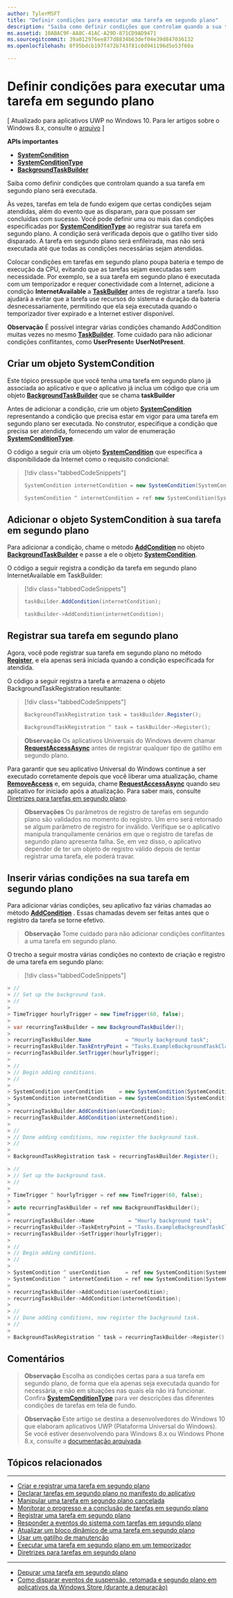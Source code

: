 ```yaml
---
author: TylerMSFT
title: "Definir condições para executar uma tarefa em segundo plano"
description: "Saiba como definir condições que controlam quando a sua tarefa em segundo plano será executada."
ms.assetid: 10ABAC9F-AA8C-41AC-A29D-871CD9AD9471
ms.sourcegitcommit: 39a012976ee877d8834b63def04e39d847036132
ms.openlocfilehash: 0f95bdcb197f472b743f81c0d941196d5e53f60a

---
```


# Definir condições para executar uma tarefa em segundo plano


\[ Atualizado para aplicativos UWP no Windows 10. Para ler artigos sobre o Windows 8.x, consulte o [arquivo](http://go.microsoft.com/fwlink/p/?linkid=619132) \]


**APIs importantes**

-   [**SystemCondition**](https://msdn.microsoft.com/library/windows/apps/br224834)
-   [**SystemConditionType**](https://msdn.microsoft.com/library/windows/apps/br224835)
-   [**BackgroundTaskBuilder**](https://msdn.microsoft.com/library/windows/apps/br224768)

Saiba como definir condições que controlam quando a sua tarefa em segundo plano será executada.

Às vezes, tarefas em tela de fundo exigem que certas condições sejam atendidas, além do evento que as disparam, para que possam ser concluídas com sucesso. Você pode definir uma ou mais das condições especificadas por [**SystemConditionType**](https://msdn.microsoft.com/library/windows/apps/br224835) ao registrar sua tarefa em segundo plano. A condição será verificada depois que o gatilho tiver sido disparado. A tarefa em segundo plano será enfileirada, mas não será executada até que todas as condições necessárias sejam atendidas.

Colocar condições em tarefas em segundo plano poupa bateria e tempo de execução da CPU, evitando que as tarefas sejam executadas sem necessidade. Por exemplo, se a sua tarefa em segundo plano é executada com um temporizador e requer conectividade com a Internet, adicione a condição **InternetAvailable** a [**TaskBuilder**](https://msdn.microsoft.com/library/windows/apps/br224768) antes de registrar a tarefa. Isso ajudará a evitar que a tarefa use recursos do sistema e duração da bateria desnecessariamente, permitindo que ela seja executada quando o temporizador tiver expirado e a Internet estiver disponível.

**Observação**  É possível integrar várias condições chamando AddCondition muitas vezes no mesmo [**TaskBuilder**](https://msdn.microsoft.com/library/windows/apps/br224768). Tome cuidado para não adicionar condições conflitantes, como **UserPresent**e **UserNotPresent**.

 

## Criar um objeto SystemCondition


Este tópico pressupõe que você tenha uma tarefa em segundo plano já associada ao aplicativo e que o aplicativo já inclua um código que cria um objeto [**BackgroundTaskBuilder**](https://msdn.microsoft.com/library/windows/apps/br224768) que se chama **taskBuilder**

Antes de adicionar a condição, crie um objeto [**SystemCondition**](https://msdn.microsoft.com/library/windows/apps/br224834) representando a condição que precisa estar em vigor para uma tarefa em segundo plano ser executada. No construtor, especifique a condição que precisa ser atendida, fornecendo um valor de enumeração [**SystemConditionType**](https://msdn.microsoft.com/library/windows/apps/br224835).

O código a seguir cria um objeto [**SystemCondition**](https://msdn.microsoft.com/library/windows/apps/br224834) que especifica a disponibilidade da Internet como o requisito condicional:

> [!div class="tabbedCodeSnippets"]
> ```cs
> SystemCondition internetCondition = new SystemCondition(SystemConditionType.InternetAvailable);
> ```
> ```cpp
> SystemCondition ^ internetCondition = ref new SystemCondition(SystemConditionType::InternetAvailable);
> ```

## Adicionar o objeto SystemCondition à sua tarefa em segundo plano


Para adicionar a condição, chame o método [**AddCondition**](https://msdn.microsoft.com/library/windows/apps/br224769) no objeto [**BackgroundTaskBuilder**](https://msdn.microsoft.com/library/windows/apps/br224768) e passe a ele o objeto [**SystemCondition**](https://msdn.microsoft.com/library/windows/apps/br224834).

O código a seguir registra a condição da tarefa em segundo plano InternetAvailable em TaskBuilder:

> [!div class="tabbedCodeSnippets"]
> ```cs
> taskBuilder.AddCondition(internetCondition);
> ```
> ```cpp
> taskBuilder->AddCondition(internetCondition);
> ```

## Registrar sua tarefa em segundo plano


Agora, você pode registrar sua tarefa em segundo plano no método [**Register**](https://msdn.microsoft.com/library/windows/apps/br224772), e ela apenas será iniciada quando a condição especificada for atendida.

O código a seguir registra a tarefa e armazena o objeto BackgroundTaskRegistration resultante:

> [!div class="tabbedCodeSnippets"]
> ```cs
> BackgroundTaskRegistration task = taskBuilder.Register();
> ```
> ```cpp
> BackgroundTaskRegistration ^ task = taskBuilder->Register();
> ```

> **Observação** Os aplicativos Universais do Windows devem chamar [**RequestAccessAsync**](https://msdn.microsoft.com/library/windows/apps/hh700485) antes de registrar qualquer tipo de gatilho em segundo plano.

Para garantir que seu aplicativo Universal do Windows continue a ser executado corretamente depois que você liberar uma atualização, chame [**RemoveAccess**](https://msdn.microsoft.com/library/windows/apps/hh700471) e, em seguida, chame [**RequestAccessAsync**](https://msdn.microsoft.com/library/windows/apps/hh700485) quando seu aplicativo for iniciado após a atualização. Para saber mais, consulte [Diretrizes para tarefas em segundo plano](guidelines-for-background-tasks.md).

> **Observações** Os parâmetros de registro de tarefas em segundo plano são validados no momento do registro. Um erro será retornado se algum parâmetro de registro for inválido. Verifique se o aplicativo manipula tranquilamente cenários em que o registro de tarefas de segundo plano apresenta falha. Se, em vez disso, o aplicativo depender de ter um objeto de registro válido depois de tentar registrar uma tarefa, ele poderá travar.

## Inserir várias condições na sua tarefa em segundo plano

Para adicionar várias condições, seu aplicativo faz várias chamadas ao método [**AddCondition**](https://msdn.microsoft.com/library/windows/apps/br224769) . Essas chamadas devem ser feitas antes que o registro da tarefa se torne efetivo.

> **Observação**  Tome cuidado para não adicionar condições conflitantes a uma tarefa em segundo plano.
 

O trecho a seguir mostra várias condições no contexto de criação e registro de uma tarefa em segundo plano:

> [!div class="tabbedCodeSnippets"]
```cs
> //
> // Set up the background task.
> //
>
> TimeTrigger hourlyTrigger = new TimeTrigger(60, false);
>
> var recurringTaskBuilder = new BackgroundTaskBuilder();
>
> recurringTaskBuilder.Name           = "Hourly background task";
> recurringTaskBuilder.TaskEntryPoint = "Tasks.ExampleBackgroundTaskClass";
> recurringTaskBuilder.SetTrigger(hourlyTrigger);
>
> //
> // Begin adding conditions.
> //
>
> SystemCondition userCondition     = new SystemCondition(SystemConditionType.UserPresent);
> SystemCondition internetCondition = new SystemCondition(SystemConditionType.InternetAvailable);
>
> recurringTaskBuilder.AddCondition(userCondition);
> recurringTaskBuilder.AddCondition(internetCondition);
>
> //
> // Done adding conditions, now register the background task.
> //
>
> BackgroundTaskRegistration task = recurringTaskBuilder.Register();
```
```cpp
> //
> // Set up the background task.
> //
>
> TimeTrigger ^ hourlyTrigger = ref new TimeTrigger(60, false);
>
> auto recurringTaskBuilder = ref new BackgroundTaskBuilder();
>
> recurringTaskBuilder->Name           = "Hourly background task";
> recurringTaskBuilder->TaskEntryPoint = "Tasks.ExampleBackgroundTaskClass";
> recurringTaskBuilder->SetTrigger(hourlyTrigger);
>
> //
> // Begin adding conditions.
> //
>
> SystemCondition ^ userCondition     = ref new SystemCondition(SystemConditionType::UserPresent);
> SystemCondition ^ internetCondition = ref new SystemCondition(SystemConditionType::InternetAvailable);
>
> recurringTaskBuilder->AddCondition(userCondition);
> recurringTaskBuilder->AddCondition(internetCondition);
>
> //
> // Done adding conditions, now register the background task.
> //
>
> BackgroundTaskRegistration ^ task = recurringTaskBuilder->Register();
```

## Comentários


> **Observação**  Escolha as condições certas para a sua tarefa em segundo plano, de forma que ela apenas seja executada quando for necessária, e não em situações nas quais ela não irá funcionar. Confira [**SystemConditionType**](https://msdn.microsoft.com/library/windows/apps/br224835) para ver descrições das diferentes condições de tarefas em tela de fundo.

> **Observação**  Este artigo se destina a desenvolvedores do Windows 10 que elaboram aplicativos UWP (Plataforma Universal do Windows). Se você estiver desenvolvendo para Windows 8.x ou Windows Phone 8.x, consulte a [documentação arquivada](http://go.microsoft.com/fwlink/p/?linkid=619132).

 

## Tópicos relacionados


****

* [Criar e registrar uma tarefa em segundo plano](create-and-register-a-background-task.md)
* [Declarar tarefas em segundo plano no manifesto do aplicativo](declare-background-tasks-in-the-application-manifest.md)
* [Manipular uma tarefa em segundo plano cancelada](handle-a-cancelled-background-task.md)
* [Monitorar o progresso e a conclusão de tarefas em segundo plano](monitor-background-task-progress-and-completion.md)
* [Registrar uma tarefa em segundo plano](register-a-background-task.md)
* [Responder a eventos do sistema com tarefas em segundo plano](respond-to-system-events-with-background-tasks.md)
* [Atualizar um bloco dinâmico de uma tarefa em segundo plano](update-a-live-tile-from-a-background-task.md)
* [Usar um gatilho de manutenção](use-a-maintenance-trigger.md)
* [Executar uma tarefa em segundo plano em um temporizador](run-a-background-task-on-a-timer-.md)
* [Diretrizes para tarefas em segundo plano](guidelines-for-background-tasks.md)

****

* [Depurar uma tarefa em segundo plano](debug-a-background-task.md)
* [Como disparar eventos de suspensão, retomada e segundo plano em aplicativos da Windows Store (durante a depuração)](http://go.microsoft.com/fwlink/p/?linkid=254345)

 

 



<!--HONumber=Jun16_HO4-->


